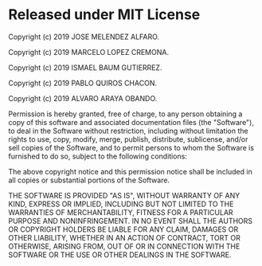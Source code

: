 # Released under MIT License

Copyright (c) 2019 JOSE MELENDEZ ALFARO.

Copyright (c) 2019 MARCELO LOPEZ CREMONA.

Copyright (c) 2019 ISMAEL BAUM GUTIERREZ.

Copyright (c) 2019 PABLO QUIROS CHACON.

Copyright (c) 2019 ALVARO ARAYA OBANDO.

Permission is hereby granted, free of charge, to any person obtaining a copy of this software and associated documentation files (the "Software"), to deal in the Software without restriction, including without limitation the rights to use, copy, modify, merge, publish, distribute, sublicense, and/or sell copies of the Software, and to permit persons to whom the Software is furnished to do so, subject to the following conditions:

The above copyright notice and this permission notice shall be included in all copies or substantial portions of the Software.

THE SOFTWARE IS PROVIDED "AS IS", WITHOUT WARRANTY OF ANY KIND, EXPRESS OR IMPLIED, INCLUDING BUT NOT LIMITED TO THE WARRANTIES OF MERCHANTABILITY, FITNESS FOR A PARTICULAR PURPOSE AND NONINFRINGEMENT. IN NO EVENT SHALL THE AUTHORS OR COPYRIGHT HOLDERS BE LIABLE FOR ANY CLAIM, DAMAGES OR OTHER LIABILITY, WHETHER IN AN ACTION OF CONTRACT, TORT OR OTHERWISE, ARISING FROM, OUT OF OR IN CONNECTION WITH THE SOFTWARE OR THE USE OR OTHER DEALINGS IN THE SOFTWARE.
